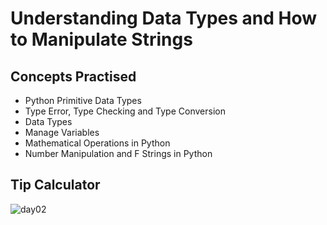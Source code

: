 # Understanding Data Types and How to Manipulate Strings
## Concepts Practised
- Python Primitive Data Types
- Type Error, Type Checking and Type Conversion
- Data Types
- Manage Variables
- Mathematical Operations in Python
- Number Manipulation and F Strings in Python
## Tip Calculator
![day02](https://user-images.githubusercontent.com/98851253/154178407-2fd555e2-2bdd-4a87-ad03-477e07cb307e.gif)



